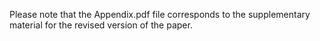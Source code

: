 Please note that the Appendix.pdf file corresponds to the supplementary material for the revised version of the paper.
